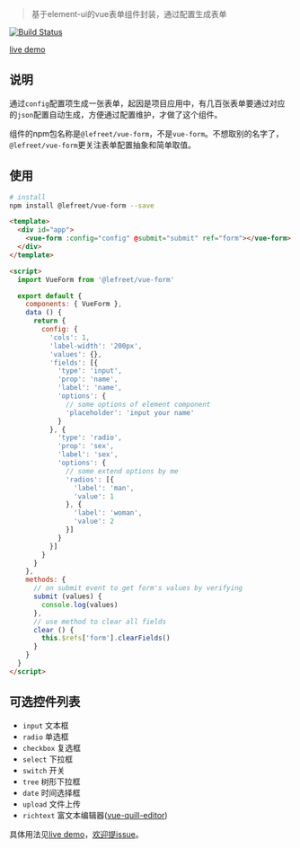 > 基于element-ui的vue表单组件封装，通过配置生成表单

[![Build Status](https://travis-ci.org/lefreet/vue-form.svg?branch=master)](https://travis-ci.org/lefreet/vue-form)

[live demo](https://lefreet.github.io/vue-form/)

## 说明

通过`config`配置项生成一张表单，起因是项目应用中，有几百张表单要通过对应的`json`配置自动生成，方便通过配置维护，才做了这个组件。

组件的npm包名称是`@lefreet/vue-form`，不是`vue-form`。不想取别的名字了，`@lefreet/vue-form`更关注表单配置抽象和简单取值。


## 使用

```bash
# install
npm install @lefreet/vue-form --save
```

```html
<template>
  <div id="app">
    <vue-form :config="config" @submit="submit" ref="form"></vue-form>
  </div>
</template>

<script>
  import VueForm from '@lefreet/vue-form'

  export default {
    components: { VueForm },
    data () {
      return {
        config: {
          'cols': 1,
          'label-width': '200px',
          'values': {},
          'fields': [{
            'type': 'input',
            'prop': 'name',
            'label': 'name',
            'options': {
              // some options of element component
              'placeholder': 'input your name'
            }
          }, {
            'type': 'radio',
            'prop': 'sex',
            'label': 'sex',
            'options': {
              // some extend options by me
              'radios': [{
                'label': 'man',
                'value': 1  
              }, {
                'label': 'woman',
                'value': 2
              }]
            }
          }]
        }
      }
    },
    methods: {
      // on submit event to get form's values by verifying
      submit (values) {
        console.log(values)
      },
      // use method to clear all fields
      clear () {
        this.$refs['form'].clearFields()
      }
    }
  }
</script>
```

## 可选控件列表

* `input` 文本框
* `radio` 单选框
* `checkbox` 复选框
* `select` 下拉框
* `switch` 开关
* `tree` 树形下拉框
* `date` 时间选择框
* `upload` 文件上传
* `richtext` 富文本编辑器([vue-quill-editor](https://github.com/surmon-china/vue-quill-editor))

具体用法见[live demo](https://lefreet.github.io/vue-form/)，[欢迎提issue](https://github.com/lefreet/vue-form/issues)。


